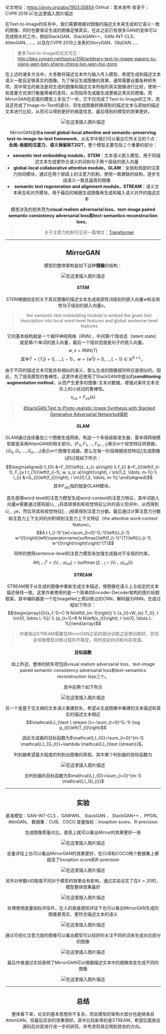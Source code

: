 ﻿论文地址：https://arxiv.org/abs/1903.05854
GitHub：暂未发布
收录于：CVPR 2019
![在这里插入图片描述](https://img-blog.csdnimg.cn/2019061120224787.png?x-oss-process=image/watermark,type_ZmFuZ3poZW5naGVpdGk,shadow_10,text_aHR0cHM6Ly9ibG9nLmNzZG4ubmV0L0ZvcmxvZ2Vu,size_16,color_FFFFFF,t_70)

在Text-to-Image的任务中，我们需要根据对图像的描述文本来生成和它语义一致的图像，同时也要保证生成的图像足够真实。在此之前已有很多GAN的变体可以完成相关的工作，例如StackGAN、StackGAN++、GAN-INT-CLS、AttenGAN……，以及在CVPR 2019上发表的StoryGAN、ObjGAN……

> 更多Text-to-Image的论文可见：http://bbs.cvmart.net/topics/356/arbitrary-text-to-image-papers-tu-xiang-wen-ben-sheng-cheng-lun-wen-hui-zong

在上述的诸多方法中，大多数将描述文本作为输入传入模型，希望生成和描述文本语义一致且足够真实的图像。为了保证生成图像的效果，通常需要设置各种损失项，其中常见的做法是将生成的图像和描述文本所指的真实图像进行比较，使用一些度量方式进行衡量两者的差异，从而指导生成器生成更接近真实的图像。而MirrorGAN在前面的模型上多加了一步，它不仅完成了Text-to-Image的工作，而且还完成了Image-to-Text的部分，将生成图像转换得到的描述文本与原始的描述文本进行比较，从而可以得到更好的梯度信息，最后得到的模型的效果更好。<center>
![在这里插入图片描述](https://img-blog.csdnimg.cn/20190611203504762.png?x-oss-process=image/watermark,type_ZmFuZ3poZW5naGVpdGk,shadow_10,text_aHR0cHM6Ly9ibG9nLmNzZG4ubmV0L0ZvcmxvZ2Vu,size_16,color_FFFFFF,t_70)

MirrorGAN全称**a novel global-local attentive and semantic-preserving text-to-image-to-text framework**，从名字中我们可以看出它所关注的个点：**全局-局部的注意力、语义保留和T2I2T**。整个模型主要包括三个重要的部分：
- **semantic text embedding module，STEM**：文本语义嵌入模型，用于将描述文本生成更符合语义的词和句子两个层级的嵌入向量
- **global-local collaborative attentive module，GLAM**：全局和局部的注意力协同模块，通过在两个层级上的注意力机制，使用一致建联的结构，逐步生成语义一致且逼真的图像
- **semantic text regeneration and alignment module，STREAM**：语义文本再生和对齐模块，用于最后的根据生成图像再生成和输入语义对齐的描述文本

模型涉及的损失项为**visual realism adversarial loss、text-image paired semantic consistency adversarial loss和text-semantics reconstruction loss**。

> 关于注意力机制可见另一篇博文：[Transformer](https://blog.csdn.net/Forlogen/article/details/91351823)

____
## MirrorGAN
模型的整体架构是如下这种**镜像**的结构：<center>
![在这里插入图片描述](https://img-blog.csdnimg.cn/20190611210346568.png?x-oss-process=image/watermark,type_ZmFuZ3poZW5naGVpdGk,shadow_10,text_aHR0cHM6Ly9ibG9nLmNzZG4ubmV0L0ZvcmxvZ2Vu,size_16,color_FFFFFF,t_70)

#### STEM
STEM根据给定的关于真实图像的描述文本生成局部性词级别的嵌入向量$w$和全局性句子级别的嵌入向量$s$。

>the semantic text embedding module to embed the given text description into local word-level features and global sentence-level features

它的基本结构就是一个循环神经网络（RNN），中间第$i$个隐状态（latent state）就是第$i$个单词的嵌入向量，最后一个隐状态就是句子的嵌入向量。$$w, s=R N N(T)$$其中$T=\left\{T_{l} | l=0, \ldots, L-1\right\}$，$w=\left\{w^{l} | l=0, \ldots, L-1\right\} \in \mathbb{R}^{D \times L}$。

由于不同的描述文本可能具有相似的语义，那么生成的图像就同样应是相似的。因此，为了提高模型的鲁棒性，这里作者还使用了StackGAN中提出的**conditioning augmentation method**，从而产生更多的图像-文本对数据，增强对条件文本流形上的小扰动的鲁棒性。$$s_{c a}=F_{c a}(s)$$

> [《StackGAN:Text to Photo-realistic Image Synthesis with Stacked Generative Adversarial Networks》探析](https://blog.csdn.net/Forlogen/article/details/89094148)


#### GLAM
GLAM通过连续叠加三个图像生成网络，构造一个多级级联发生器，基本得网络模型都是采用AttenGAN的相关部分。$\left\{F_{0}, F_{1}, \ldots, F_{m-1}\right\}$表示$m$个视觉特征转换器，$\left\{G_{0}, G_{1}, \ldots, G_{m-1}\right\}$表示$m$个图像生成器。那么在每一阶段根据视觉特征$f_{i}$生成图像$I_{i}$的过程如下所示：
$$\begin{aligned} f_{0} &=F_{0}\left(z, s_{c a}\right) \\ f_{i} &=F_{i}\left(f_{i-1}, F_{a t t_{1}}\left(f_{i-1}, w, s_{c a}\right)\right), i \in\{1,2, \ldots, m-1\} \\ I_{i} &=G_{i}\left(f_{i}\right), i \in\{0,1,2, \ldots, m-1\} \end{aligned}$$
其中$F_{att_{i}}$指的就是GLAM模块。

首先使用word-level的注意力模型生成word-context的注意力特征，其中词嵌入向量$w$需要通过感知层$U_{i-1}$将其转换到和视觉特征公共的语义空间中，从而得到$U_{i-1}w$，然后将其和视觉特征$f_{i-1}$相乘得到注意力分数。最后通过计算注意力分数和注意力上下文间的内积得到注意力上下文特征（the attentive word-context feature）。
$$A t t_{i-1}^{w}=\sum_{l=0}^{L-1}\left(U_{i-1} w^{l}\right)\left(\operatorname{softmax}\left(f_{i-1}^{T}\left(U_{i-1} w^{l}\right)\right)\right)^{T}$$

同样的使用sentence-level的注意力模型来加强生成器对于全局的约束。$$A t t_{i-1}^{s}=\left(V_{i-1} s_{c a}\right) \circ\left(\operatorname{softmax}\left(f_{i-1} \circ\left(V_{i-1} s_{c a}\right)\right)\right)$$

#### STREAM
STREAM用于从生成的图像中重新生成文本描述，使图像在语义上与给定的文本描述保持一致。这里作者使用的是一个简单的Encoder-Decoder架构的图片标题框架。其中编码器是一个在ImageNet上预训练过的CNN，解码器为RNN。生成过程如下所示：
$$\begin{array}{l}{x_{-1}=C N N\left(I_{m-1}\right)} \\ {x_{t}=W_{e} T_{t}, t \in\{0, \ldots L-1\}} \\ {p_{t+1}=R N N\left(x_{t}\right), t \in\{0, \ldots L-1\}}\end{array}$$

> 作者指出STREAM需要在MirrorGAN之前的部分训练之前预训练好，否则会导致模型训练过程的不稳定，同时良妃时间和内存资源。

#### 目标函数
如上所述，整体的损失项包括visual realism adversarial loss、text-image paired semantic consistency adversarial loss和text-semantics reconstruction loss三个。

其中前两个如下所示<center>
![在这里插入图片描述](https://img-blog.csdnimg.cn/20190611213940249.png?x-oss-process=image/watermark,type_ZmFuZ3poZW5naGVpdGk,shadow_10,text_aHR0cHM6Ly9ibG9nLmNzZG4ubmV0L0ZvcmxvZ2Vu,size_16,color_FFFFFF,t_70)

另一个是基于交叉熵的文本语义重建损失，希望从生成图像中重建的文本描述和真实的描述文本相近
$$\mathcal{L}_{\text { stream }}=-\sum_{t=0}^{L-1} \log p_{t}\left(T_{t}\right)$$

因此生成器的目标函数为$\mathcal{L}_{G}=\sum_{i=0}^{m-1} \mathcal{L}_{G_{t}}+\lambda \mathcal{L}_{\text {stream}}$。

判别器希望最大程度的判别出图像的真假，其中某个判别器的目标函数为<center>
![在这里插入图片描述](https://img-blog.csdnimg.cn/20190611214358306.png)

总判别器的目标函数为$\mathcal{L}_{D}=\sum_{i=0}^{m-1} \mathcal{L}_{D_{i}}$

___
## 实验
基准模型：GAN-INT-CLS 、GAWWN、 StackGAN 、 StackGAN++ 、PPGN、AttnGAN。
数据集：CUB、COCO
度量指标：Inception score、R-precision

生成图像质量对比，直观上就可以看出Mirror的效果更好一些<center>
![在这里插入图片描述](https://img-blog.csdnimg.cn/20190611214830141.png?x-oss-process=image/watermark,type_ZmFuZ3poZW5naGVpdGk,shadow_10,text_aHR0cHM6Ly9ibG9nLmNzZG4ubmV0L0ZvcmxvZ2Vu,size_16,color_FFFFFF,t_70)

定量评估上也可以看出MirrorGAN的效果更好，在CUB和COCO两个数据集上都提高了Inception score和R-precision<center>
![在这里插入图片描述](https://img-blog.csdnimg.cn/20190611215012249.png?x-oss-process=image/watermark,type_ZmFuZ3poZW5naGVpdGk,shadow_10,text_aHR0cHM6Ly9ibG9nLmNzZG4ubmV0L0ZvcmxvZ2Vu,size_16,color_FFFFFF,t_70)

另外对参数$\lambda$的取值不同对于模型的效果会有影响，通过实验证实了在$\lambda = 20$时，模型整体效果最好<center>
![在这里插入图片描述](https://img-blog.csdnimg.cn/20190611215217412.png)

处理使用度量指标评估外，在人的直接感知评估下也可以看出MirrorGAN生成的图像更真实、更符合描述文本的语义<center>
![在这里插入图片描述](https://img-blog.csdnimg.cn/20190611215354822.png?x-oss-process=image/watermark,type_ZmFuZ3poZW5naGVpdGk,shadow_10,text_aHR0cHM6Ly9ibG9nLmNzZG4ubmV0L0ZvcmxvZ2Vu,size_16,color_FFFFFF,t_70)

通过可视化注意力层的图像可以看出模型可以较好的关注不同的词来生成对应部分的图像<center>
![在这里插入图片描述](https://img-blog.csdnimg.cn/20190611215454371.png?x-oss-process=image/watermark,type_ZmFuZ3poZW5naGVpdGk,shadow_10,text_aHR0cHM6Ly9ibG9nLmNzZG4ubmV0L0ZvcmxvZ2Vu,size_16,color_FFFFFF,t_70)

最后作者通过实验表明了MirrorGAN可以根据描述文本中的细微改变生成不同的图像<center>
![在这里插入图片描述](https://img-blog.csdnimg.cn/20190611215553384.png?x-oss-process=image/watermark,type_ZmFuZ3poZW5naGVpdGk,shadow_10,text_aHR0cHM6Ly9ibG9nLmNzZG4ubmV0L0ZvcmxvZ2Vu,size_16,color_FFFFFF,t_70)
___
## 总结
整体看下来，论文的基本思想并不复杂，而且模型的架构大部分也是继承自AttenGAN，但最后实验的效果很好。其中比较新奇的是STREAM，希望后面放出源码后对其进行进一步的研究，并考虑将其应用到其他的方向。
